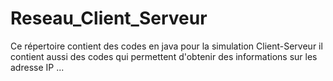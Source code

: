 # Reseau_Client_Serveur


Ce répertoire contient des codes en java pour la simulation Client-Serveur 
il contient aussi des codes qui permettent d'obtenir des informations sur les adresse IP ... 

